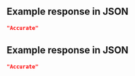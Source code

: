 ## Example response in JSON

```json
"Accurate"
```

## Example response in JSON

```json
"Accurate"
```

